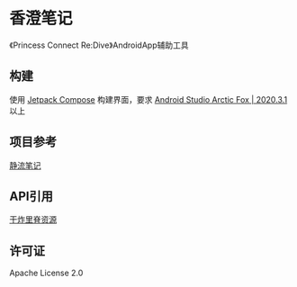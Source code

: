 # 香澄笔记
《Princess Connect Re:Dive》AndroidApp辅助工具

## 构建
使用 [Jetpack Compose](https://developer.android.google.cn/jetpack/compose) 构建界面，要求 [Android Studio Arctic Fox | 2020.3.1](https://developer.android.google.cn/studio/releases) 以上

## 项目参考
[静流笔记](https://github.com/MalitsPlus/ShizuruNotes)

## API引用
[干炸里脊资源](https://redive.estertion.win)

## 许可证
Apache License 2.0
